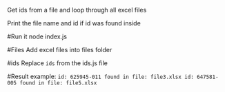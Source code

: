 <!-- A Quick APP (made in 10min chrono for a friend)-->

Get ids from a file and loop through all excel files

Print the file name and id if id was found inside

#Run it
node index.js

#Files
Add excel files into files folder

#ids
Replace `ids` from the ids.js file

#Result
example:
`
id: 625945-011 found in file: file3.xlsx
id: 647581-005 found in file: file5.xlsx
`
